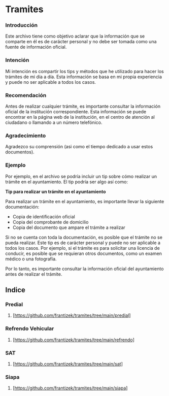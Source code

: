 # Tramites 

### Introducción

Este archivo tiene como objetivo aclarar que la información que se comparte en él es de carácter personal y no debe ser tomada como una fuente de información oficial.

### Intención

Mi intención es compartir los tips y métodos que he utilizado para hacer los trámites de mi día a día. Esta información se basa en mi propia experiencia y puede no ser aplicable a todos los casos.

### Recomendación

Antes de realizar cualquier trámite, es importante consultar la información oficial de la institución correspondiente. Esta información se puede encontrar en la página web de la institución, en el centro de atención al ciudadano o llamando a un número telefónico.

### Agradecimiento

Agradezco su comprensión (asi como el tiempo dedicado a usar estos documentos).

### Ejemplo

Por ejemplo, en el archivo se podría incluir un tip sobre cómo realizar un trámite en el ayuntamiento. El tip podría ser algo así como:

**Tip para realizar un trámite en el ayuntamiento**

Para realizar un trámite en el ayuntamiento, es importante llevar la siguiente documentación:

* Copia de identificación oficial
* Copia del comprobante de domicilio
* Copia del documento que ampare el trámite a realizar

Si no se cuenta con toda la documentación, es posible que el trámite no se pueda realizar.
Este tip es de carácter personal y puede no ser aplicable a todos los casos. Por ejemplo, si el trámite es para solicitar una licencia de conducir, es posible que se requieran otros documentos, como un examen médico o una fotografía.

Por lo tanto, es importante consultar la información oficial del ayuntamiento antes de realizar el trámite.

## Indice

### Predial

  1. [https://github.com/frantizek/tramites/tree/main/predial]

### Refrendo Vehicular

  1. [https://github.com/frantizek/tramites/tree/main/refrendo]

### SAT

  1. [https://github.com/frantizek/tramites/tree/main/sat]

### Siapa

  1. [https://github.com/frantizek/tramites/tree/main/siapa]


